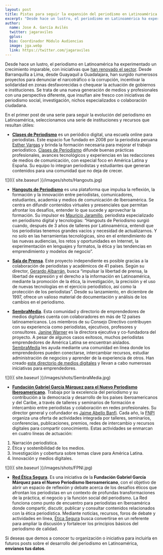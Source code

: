 ```yaml
---
layout: post
title: Pistas para seguir la expansión del periodismo en Latinoamérica (I)
excerpt: "Desde hace un lustro, el periodismo en Latinoamérica ha experimentado un crecimiento imparable, con iniciativas que han renovado el sector.  Desde Barranquilla a Lima, desde Guayaquil a Guadalajara, han surgido numerosos proyectos para denunciar el narcotráfico o la corrupción, incentivar la solidaridad en zonas desfavorecidas o chequear la actuación de gobiernos e instituciones. Se trata de una nueva generación de medios y profesionales con una perspectiva diferente, que insuflan aire fresco con iniciativas de periodismo social, investigación, nichos especializados o colaboración ciudadana."
author:
  name: Jose A. García Avilés
  twitter: jagaraviles
  gplus:  
  bio: Coordinador Módulo Audiencias
  image: jga.webp
  link: https://twitter.com/jagaraviles
---
```


Desde hace un lustro, el periodismo en Latinoamérica ha experimentado un crecimiento imparable, con iniciativas que [han renovado el sector](http://sociedad.elpais.com/sociedad/2013/03/01/actualidad/1362165444_533165.html).  Desde Barranquilla a Lima, desde Guayaquil a Guadalajara, han surgido numerosos proyectos para denunciar el narcotráfico o la corrupción, incentivar la solidaridad en zonas desfavorecidas o chequear la actuación de gobiernos e instituciones. Se trata de una nueva generación de medios y profesionales con una perspectiva diferente, que insuflan aire fresco con iniciativas de periodismo social, investigación, nichos especializados o colaboración ciudadana.

En el primer post de una serie para seguir la evolución del periodismo en Latinoamérica, seleccionamos una serie de instituciones y recursos que resultan útiles:

-	**[Clases de Periodismo](https://twitter.com/cdperiodismo)** es un periódico digital, una escuela online para periodistas. Este espacio fue fundado en 2008 por la periodista peruana [Esther Vargas]( https://twitter.com/esthervargasc) y brinda la formación necesaria para mejorar el trabajo periodístico. [Clases de Periodismo](http://www.clasesdeperiodismo.com/) difunde buenas prácticas profesionales, avances tecnológicos y experiencias en las redacciones de medios de comunicación, con especial foco en América Latina y España. Su equipo lo integran periodistas y estudiantes que generan contenidos para una comunidad que no deja de crecer.

![]({{ site.baseurl }}/images/shots/Hangouts.jpg)

-	**[Hangouts de Periodismo](http://hangoutsdeperiodismo.co/)** es una plataforma que impulsa la reflexión, la formación y la innovación entre periodistas, comunicadores, estudiantes, academia y medios de comunicación de Iberoamérica. Se centra en difundir contenidos virtuales y presenciales que permitan afrontar los desafíos, entender lo que sucede y aprovechar la formación. Su impulsor es [Mauricio Jaramillo](https://twitter.com/mauriciojaramil), periodista especializado en periodismo digital y tecnologías: “Hangouts de Periodismo surgió cuando, después de 3 años de talleres por Latinoamérica, entendí que los periodistas tenemos grandes vacíos y necesidad de actualizarnos. Y no solo en las herramientas tecnológicas, sino en el entendimiento de las nuevas audiencias, los retos y oportunidades en Internet, la experimentación en lenguajes y formatos, la ética y las tendencias en emprendimiento y modelos de negocio”.

-	**[Sala de Prensa](https://www.facebook.com/Saladeprensa.org/)**. Este proyecto independiente es posible gracias a la colaboración de periodistas y académicos de 41 países.  Según su director, [Gerardo Albarrán](https://twitter.com/saladeprensa), busca “impulsar la libertad de prensa, la libertad de expresión y el derecho a la información en Latinoamérica, mediante la promoción de la ética, la investigación, la precisión y el uso de nuevas tecnologías en el ejercicio periodístico, así como la protección de los periodistas”. Desde su lanzamiento, en diciembre de 1997, ofrece un valioso material de documentación y análisis de los cambios en el periodismo.

-	**[SembraMedia](https://twitter.com/SembraMedia)**. Esta comunidad y directorio de emprendedores de medios digitales cuenta con colaboradores en más de 12 países latinoamericanos. Los miembros de su Consejo Directivo contribuyen con su experiencia como periodistas, ejecutivos, profesores y consultores. [Janine Warner](https://twitter.com/janinewarner) es la directora ejecutiva y co-fundadora del proyecto.  A pesar de algunos casos exitosos, muchos periodistas emprendedores de América Latina se encuentran aislados. [SembraMedia](http://www.sembramedia.org/) les ayuda mediante una comunidad en línea donde los emprendedores pueden conectarse, intercambiar recursos, estudiar administración de negocios y aprender de la experiencia de otros. Han creado [este directorio de medios digitales](http://www.sembramedia.org/directorio-de-medios/) y llevan a cabo numerosas iniciativas para emprendedores. 

![]({{ site.baseurl }}/images/shots/SembraMedia.jpg)

-	**[Fundación Gabriel García Márquez para el Nuevo Periodismo Iberoamericano](http://www.nuevoperiodismo.org/)**. Trabaja por la excelencia del periodismo y su contribución a la democracia y desarrollo de los países iberoamericanos y del Caribe, a través de talleres y seminarios de formación e intercambio entre periodistas y colaboración en redes profesionales. Su director general y cofundador  es [Jaime Abello Banfi](https://twitter.com/Jaime_Abello). Cada año, la [FNPI](http://www.fnpi.org/) organiza una oferta de actividades integrada por talleres, seminarios, conferencias, publicaciones, premios, redes de intercambio y recursos digitales para compartir conocimiento.  Estas actividades se enmarcan en cuatro líneas de actuación:
1. Narración periodística. 
2. Ética y sostenibilidad de los medios. 
3. Investigación y cobertura sobre temas clave para América Latina.
4. Innovación y medios digitales.

![]({{ site.baseurl }}/images/shots/FPNI.jpg)

-	**[Red Ética Segura](https://twitter.com/EticaSegura)**. Es una iniciativa de la **Fundación Gabriel García Márquez para el Nuevo Periodismo Iberoamericano**, con el objetivo de abrir un espacio de reflexión y debate acerca de los desafíos éticos que afrontan los periodistas en un contexto de profundas transformaciones de la práctica, el negocio y la función social del periodismo. La Red funciona como punto de encuentro para periodistas en Iberoamérica donde compartir, discutir, publicar y consultar contenidos relacionados con la ética periodística. Mediante noticias, recursos, foros de debate y actividades en línea, [Ética Segura](http://eticasegura.fnpi.org/) busca convertirse en un referente para ampliar la discusión y fortalecer los principios básicos del periodismo de calidad. 

Si deseas que demos a conocer tu organización o iniciativa para incluirla en futuros posts sobre el desarrollo del periodismo en Latinoamérica, **envíanos tus datos**.